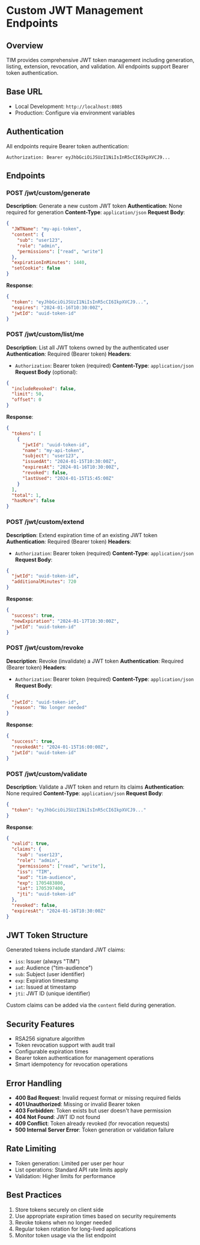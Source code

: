 # Custom JWT Management Endpoints

## Overview
TIM provides comprehensive JWT token management including generation, listing, extension, revocation, and validation. All endpoints support Bearer token authentication.

## Base URL
- Local Development: `http://localhost:8085`
- Production: Configure via environment variables

## Authentication
All endpoints require Bearer token authentication:
```
Authorization: Bearer eyJhbGciOiJSUzI1NiIsInR5cCI6IkpXVCJ9...
```

## Endpoints

### POST /jwt/custom/generate
**Description**: Generate a new custom JWT token
**Authentication**: None required for generation
**Content-Type**: `application/json`
**Request Body**:
```json
{
  "JWTName": "my-api-token",
  "content": {
    "sub": "user123",
    "role": "admin",
    "permissions": ["read", "write"]
  },
  "expirationInMinutes": 1440,
  "setCookie": false
}
```
**Response**:
```json
{
  "token": "eyJhbGciOiJSUzI1NiIsInR5cCI6IkpXVCJ9...",
  "expires": "2024-01-16T10:30:00Z",
  "jwtId": "uuid-token-id"
}
```

### POST /jwt/custom/list/me
**Description**: List all JWT tokens owned by the authenticated user
**Authentication**: Required (Bearer token)
**Headers**:
- `Authorization`: Bearer token (required)
**Content-Type**: `application/json`
**Request Body** (optional):
```json
{
  "includeRevoked": false,
  "limit": 50,
  "offset": 0
}
```
**Response**:
```json
{
  "tokens": [
    {
      "jwtId": "uuid-token-id",
      "name": "my-api-token",
      "subject": "user123",
      "issuedAt": "2024-01-15T10:30:00Z",
      "expiresAt": "2024-01-16T10:30:00Z",
      "revoked": false,
      "lastUsed": "2024-01-15T15:45:00Z"
    }
  ],
  "total": 1,
  "hasMore": false
}
```

### POST /jwt/custom/extend
**Description**: Extend expiration time of an existing JWT token
**Authentication**: Required (Bearer token)
**Headers**:
- `Authorization`: Bearer token (required)
**Content-Type**: `application/json`
**Request Body**:
```json
{
  "jwtId": "uuid-token-id",
  "additionalMinutes": 720
}
```
**Response**:
```json
{
  "success": true,
  "newExpiration": "2024-01-17T10:30:00Z",
  "jwtId": "uuid-token-id"
}
```

### POST /jwt/custom/revoke
**Description**: Revoke (invalidate) a JWT token
**Authentication**: Required (Bearer token)
**Headers**:
- `Authorization`: Bearer token (required)
**Content-Type**: `application/json`
**Request Body**:
```json
{
  "jwtId": "uuid-token-id",
  "reason": "No longer needed"
}
```
**Response**:
```json
{
  "success": true,
  "revokedAt": "2024-01-15T16:00:00Z",
  "jwtId": "uuid-token-id"
}
```

### POST /jwt/custom/validate
**Description**: Validate a JWT token and return its claims
**Authentication**: None required
**Content-Type**: `application/json`
**Request Body**:
```json
{
  "token": "eyJhbGciOiJSUzI1NiIsInR5cCI6IkpXVCJ9..."
}
```
**Response**:
```json
{
  "valid": true,
  "claims": {
    "sub": "user123",
    "role": "admin",
    "permissions": ["read", "write"],
    "iss": "TIM",
    "aud": "tim-audience",
    "exp": 1705483800,
    "iat": 1705397400,
    "jti": "uuid-token-id"
  },
  "revoked": false,
  "expiresAt": "2024-01-16T10:30:00Z"
}
```

## JWT Token Structure
Generated tokens include standard JWT claims:
- `iss`: Issuer (always "TIM")
- `aud`: Audience ("tim-audience")
- `sub`: Subject (user identifier)
- `exp`: Expiration timestamp
- `iat`: Issued at timestamp
- `jti`: JWT ID (unique identifier)

Custom claims can be added via the `content` field during generation.

## Security Features
- RSA256 signature algorithm
- Token revocation support with audit trail
- Configurable expiration times
- Bearer token authentication for management operations
- Smart idempotency for revocation operations

## Error Handling
- **400 Bad Request**: Invalid request format or missing required fields
- **401 Unauthorized**: Missing or invalid Bearer token
- **403 Forbidden**: Token exists but user doesn't have permission
- **404 Not Found**: JWT ID not found
- **409 Conflict**: Token already revoked (for revocation requests)
- **500 Internal Server Error**: Token generation or validation failure

## Rate Limiting
- Token generation: Limited per user per hour
- List operations: Standard API rate limits apply
- Validation: Higher limits for performance

## Best Practices
1. Store tokens securely on client side
2. Use appropriate expiration times based on security requirements
3. Revoke tokens when no longer needed
4. Regular token rotation for long-lived applications
5. Monitor token usage via the list endpoint